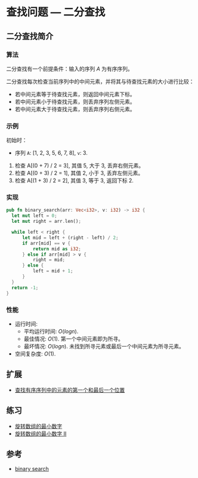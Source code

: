 # 查找问题 — 二分查找

## 二分查找简介

### 算法

二分查找有一个前提条件：输入的序列 $A$ 为有序序列。

二分查找每次检查当前序列中的中间元素，并将其与待查找元素的大小进行比较：

- 若中间元素等于待查找元素，则返回中间元素下标。
- 若中间元素小于待查找元素，则丢弃序列左侧元素。
- 若中间元素大于待查找元素，则丢弃序列右侧元素。

### 示例

初始时：

- 序列 `A`: [1, 2, 3, 5, 6, 7, 8], `v`: 3.

1. 检查 A[(0 + 7) / 2 = 3], 其值 5, 大于 3, 丢弃右侧元素。
2. 检查 A[(0 + 3) / 2 = 1], 其值 2, 小于 3, 丢弃左侧元素。
3. 检查 A[(1 + 3) / 2 = 2], 其值 3, 等于 3, 返回下标 2.

### 实现

```Rust
pub fn binary_search(arr: Vec<i32>, v: i32) -> i32 {
  let mut left = 0;
  let mut right = arr.len();

  while left < right {
      let mid = left + (right - left) / 2;
      if arr[mid] == v {
          return mid as i32;
      } else if arr[mid] > v {
          right = mid;
      } else {
          left = mid + 1;
      }
  }
  return -1;
}
```

### 性能

- 运行时间:
  - 平均运行时间: $O(logn)$.
  - 最佳情况: $O(1)$. 第一个中间元素即为所寻。
  - 最坏情况: $O(logn)$. 未找到所寻元素或最后一个中间元素为所寻元素。
- 空间复杂度: $O(1)$.

## 扩展

- [查找有序序列中的元素的第一个和最后一个位置](./mod.rs)

## 练习

- [旋转数组的最小数字](https://leetcode-cn.com/problems/find-minimum-in-rotated-sorted-array/)
- [旋转数组的最小数字 II](https://leetcode-cn.com/problems/find-minimum-in-rotated-sorted-array-ii/)

## 参考

- [binary search](https://en.wikipedia.org/wiki/Binary_search_algorithm)
